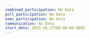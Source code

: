 ```yaml
---
combined_participation: No Data
poll_participation: No Data
exec_participation: No Data
communication: No Data
start_date: 2023-10-23T00:00:00.000Z
---
```

